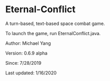 # Eternal-Conflict
A turn-based, text-based space combat game.

To launch the game, run EternalConflict.java.

Author: Michael Yang

Version: 0.6.9 alpha

Since: 7/28/2019

Last updated: 1/16/2020
